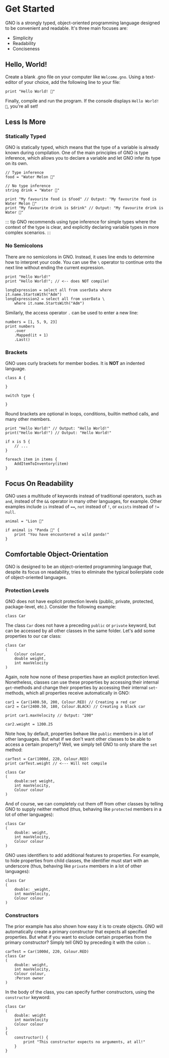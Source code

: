 # Get Started

GNO is a strongly typed, object-oriented programming language designed to be convenient and readable.
It's three main focuses are:

- Simplicity
- Readability
- Conciseness

## Hello, World!

Create a blank .gno file on your computer like `Welcome.gno`. Using a text-editor of your choice,
add the following line to your file:

```gno
print "Hello World! 💜"
```

Finally, compile and run the program. If the console displays `Hello World! 💜`, you're all set!

## Less Is More

### Statically Typed

GNO is statically typed, which means that the type of a variable is already known during compilation.
One of the main principles of GNO is type inference, which allows you to declare a variable and let
GNO infer its type on its own.

```gno
// Type inference
food = "Water Melon 🍉"

// No type inference
string drink = "Water 🌊"

print "My favourite food is $food" // Output: "My favourite food is Water Melon 🍉"
print "My favourite drink is $drink" // Output: "My favourite drink is Water 🌊"
```

::: tip
GNO recommends using type inference for simple types where the context of the type is clear, and
explicitly declaring variable types in more complex scenarios.
:::

### No Semicolons

There are no semicolons in GNO. Instead, it uses line ends to determine how to interpret your code.
You can use the `\` operator to continue onto the next line without ending the current expression.

```gno
print "Hello World!"
print "Hello World!"; // <-- does NOT compile!

longExpression = select all from userData where it.name.StartsWith("Adm")
longExpression2 = select all from userData \
    where it.name.StartsWith("Adm")
```

Similarly, the access operator `.` can be used to enter a new line:

```gno
numbers = [1, 5, 9, 23]
print numbers
    .over
    .Mapped(it + 1)
    .Last()
```

### Brackets

GNO uses curly brackets for member bodies. It is **NOT** an indented language.

```gno
class A {

}

switch type {

}
```

Round brackets are optional in loops, conditions, builtin method calls, and many other members.

```gno
print "Hello World!" // Output: "Hello World!"
print("Hello World!") // Output: "Hello World!"

if x is 5 {
    // ...
}

foreach item in items {
    AddItemToInventory(item)
}
```

## Focus On Readability

GNO uses a multitude of keywords instead of traditional operators, such as `and`,
instead of the `&&` operator in many other languages, for example. Other examples include `is`
instead of `==`, `not` instead of `!`, or `exists` instead of `!= null`.

```gno
animal = "Lion 🦁"

if animal is "Panda 🐼" {
    print "You have encountered a wild panda!"
}
```

## Comfortable Object-Orientation

GNO is designed to be an object-oriented programming language that, despite its focus on
readability, tries to eliminate the typical boilerplate code of object-oriented languages.

### Protection Levels

GNO does not have explicit protection levels (public, private, protected, package-level, etc.).
Consider the following example:

```gno
class Car
```

The class `Car` does not have a preceding `public` or `private` keyword, but can be accessed by all
other classes in the same folder. Let's add some properties to our car class:

```gno
class Car
(
    Colour colour,
    double weight,
    int maxVelocity
)
```

Again, note how none of these properties have an explicit protection level. Nonetheless, classes can
use these properties by accessing their internal `get`-methods and change their properties by
accessing their internal `set`-methods, which all properties receive automatically in GNO:

```gno
car1 = Car(1400.50, 200, Colour.RED) // Creating a red car
car2 = Car(2400.50, 180, Colour.BLACK) // Creating a black car

print car1.maxVelocity // Output: "200"

car2.weight = 1200.25
```

Note how, by default, properties behave like `public` members in a lot of other languages. But
what if we don't want other classes to be able to access a certain property? Well, we simply tell
GNO to only share the `set` method:

```gno
carTest = Car(1000d, 220, Colour.RED)
print carTest.weight // <--- Will not compile

class Car
(
    double:set weight,
    int maxVelocity,
    Colour colour
)
```

And of course, we can completely cut them off from other classes by telling GNO to supply neither
method (thus, behaving like `protected` members in a lot of other languages):

```gno
class Car
(
    double: weight,
    int maxVelocity,
    Colour colour
)
```

GNO uses identifiers to add additional features to properties. For example, to hide properties
from child classes, the identifier must start with an underscore (thus, behaving like `private`
members in a lot of other languages):

```gno
class Car
(
    double: _weight,
    int maxVelocity,
    Colour colour
)
```

### Constructors

The prior example has also shown how easy it is to create objects. GNO will automatically create a
primary constructor that expects all specified properties. But what if you want to exclude certain
properties from the primary constructor? Simply tell GNO by preceding it with the colon `:`.

```gno
carTest = Car(1000d, 220, Colour.RED)
class Car
(
    double: weight,
    int maxVelocity,
    Colour colour,
    :Person owner
)
```

In the body of the class, you can specify further constructors, using the `constructor` keyword:

```gno
class Car
(
    double: weight
    int maxVelocity
    Colour colour
)
{
    constructor() {
        print "This constructor expects no arguments, at all!"
    }
}
```
